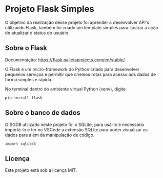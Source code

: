 # Projeto Flask Simples

O objetivo da realização desse projeto foi aprender a desenvolver API's utilizando Flask, também foi criado um template simples para ilustrar a ação de atualizar o status do usuário.

## Sobre o Flask
Documentação: https://flask.palletsprojects.com/en/stable/

O Flask é um micro-framework do Python criado para desenvolver pequenos serviços e permitir que criemos rotas para acesso aos dados de forma simples e rápida.

No terminal dentro do ambiente virtual Python (venv), digite:
```
pip install flask
```
## Sobre o banco de dados

O SGDB utilizado  neste projeto foi o SQLite, para usá-lo é necessário importá-lo e ter no VSCode a extensão SQLite para poder visualizar os dados para além da manipulação de código.

```
import sqlite3
```

## Licença

Este projeto está sob a licença MIT.
